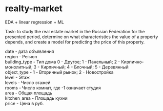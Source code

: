 # realty-market
EDA +  linear regression + ML

Task: to study the real estate market in the Russian Federation for the presented period, determine on what characteristics the value of a property depends, and create a model for predicting the price of this property.

date - дата объявления <br>
region - Регион <br>
building_type - Тип дома 0 - Другое; 1 - Панельный; 2 - Кирпично-монолитный; 3 - Кирпичный; 4 - Блочный; 5 - Деревянный <br>
object_type -  1 - Вторичный рынок; 2 - Новостройка <br>
level - Этаж <br>
levels - Число этажей <br>
rooms - Число комнат, где -1 означает студия <br>
area - Общая площадь <br>
kitchen_area - Площадь кухни <br>
price - Цена в руб. 
